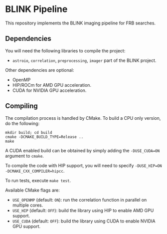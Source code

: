 # BLINK Pipeline

This repository implements the BLINK imaging pipeline for FRB searches.

## Dependencies

You will need the following libraries to compile the project:

- `astroio`, `correlation`, `preprocessing`, `imager` part of the BLINK project.

Other dependencies are optional:

- OpenMP
- HIP/ROCm for AMD GPU acceleration.
- CUDA for NVIDIA GPU acceleration.

## Compiling

The compilation process is handled by CMake. To build a CPU only version, do the following:

```
mkdir build; cd build
cmake -DCMAKE_BUILD_TYPE=Release ..
make 
```

A CUDA enabled build can be obtained by simply adding the `-DUSE_CUDA=ON` argument to `cmake`.

To compile the code with HIP support, you will need to specify `-DUSE_HIP=ON -DCMAKE_CXX_COMPILER=hipcc`. 

To run tests, execute `make test`.

Available CMake flags are:

- `USE_OPENMP` (default: `ON`): run the correlation function in parallel on multiple cores.
- `USE_HIP` (default: `OFF`): build the library using HIP to enable AMD GPU support.
- `USE_CUDA` (default: `OFF`): build the library using CUDA to enable NVIDIA GPU support.